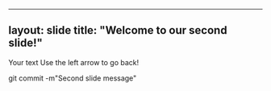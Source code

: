 
---
layout: slide
title: "Welcome to our second slide!"
---
Your text
Use the left arrow to go back!

git commit -m"Second slide message"
